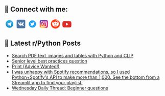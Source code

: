 ## 🔎 Connect with me:
[<img src="https://github.com/bullbesh/bullbesh/blob/main/images/Telegram.png" width="32" height="32" />](https://t.me/bullbesh)
[<img src="https://github.com/bullbesh/bullbesh/blob/main/images/VK.png" width="32" height="32" />](https://vk.com/bullbesh)
[<img src="https://github.com/bullbesh/bullbesh/blob/main/images/Twitter.png" width="32" height="32" />](https://twitter.com/bullbesh1)
[<img src="https://github.com/bullbesh/bullbesh/blob/main/images/Instagram.png" width="32" height="32" />](https://www.instagram.com/bullbesh)
[<img src="https://github.com/bullbesh/bullbesh/blob/main/images/Reddit.png" width="32" height="32" />](https://www.reddit.com/user/bullbesh)
[<img src="https://github.com/bullbesh/bullbesh/blob/main/images/YouTube.png" width="32" height="32" />](https://www.youtube.com/channel/UCtfjRs6uzgq5mfm8S06WTcg)

## 📕 Latest r/Python Posts
<!-- BLOG-POST-LIST:START -->
- [Search PDF text, images and tables with Python and CLIP](https://www.reddit.com/r/Python/comments/wwbq75/search_pdf_text_images_and_tables_with_python_and/)
- [Senior level best practices question](https://www.reddit.com/r/Python/comments/wwa3yi/senior_level_best_practices_question/)
- [Print &lpar;Advice Wanted!&rpar;](https://www.reddit.com/r/Python/comments/wwa2zp/print_advice_wanted/)
- [I was unhappy with Spotify recommendations, so I used Python+Spotify&#39;s API to make more than 1,000. See the bottom from a Streamlit app to find your playlist.](https://www.reddit.com/r/Python/comments/ww84sv/i_was_unhappy_with_spotify_recommendations_so_i/)
- [Wednesday Daily Thread: Beginner questions](https://www.reddit.com/r/Python/comments/ww46sr/wednesday_daily_thread_beginner_questions/)
<!-- BLOG-POST-LIST:END -->
